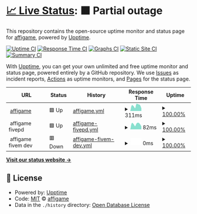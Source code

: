 # [📈 Live Status](https://affigame.github.io/uptime): <!--live status--> **🟧 Partial outage**

This repository contains the open-source uptime monitor and status page for [affigame](https://affigame.github.io/uptime), powered by [Upptime](https://github.com/upptime/upptime).

[![Uptime CI](https://github.com/affigame/uptime/workflows/Uptime%20CI/badge.svg)](https://github.com/affigame/uptime/actions?query=workflow%3A%22Uptime+CI%22)
[![Response Time CI](https://github.com/affigame/uptime/workflows/Response%20Time%20CI/badge.svg)](https://github.com/affigame/uptime/actions?query=workflow%3A%22Response+Time+CI%22)
[![Graphs CI](https://github.com/affigame/uptime/workflows/Graphs%20CI/badge.svg)](https://github.com/affigame/uptime/actions?query=workflow%3A%22Graphs+CI%22)
[![Static Site CI](https://github.com/affigame/uptime/workflows/Static%20Site%20CI/badge.svg)](https://github.com/affigame/uptime/actions?query=workflow%3A%22Static+Site+CI%22)
[![Summary CI](https://github.com/affigame/uptime/workflows/Summary%20CI/badge.svg)](https://github.com/affigame/uptime/actions?query=workflow%3A%22Summary+CI%22)

With [Upptime](https://upptime.js.org), you can get your own unlimited and free uptime monitor and status page, powered entirely by a GitHub repository. We use [Issues](https://github.com/affigame/uptime/issues) as incident reports, [Actions](https://github.com/affigame/uptime/actions) as uptime monitors, and [Pages](https://affigame.github.io/uptime) for the status page.

<!--start: status pages-->
<!-- This summary is generated by Upptime (https://github.com/upptime/upptime) -->
<!-- Do not edit this manually, your changes will be overwritten -->
<!-- prettier-ignore -->
| URL | Status | History | Response Time | Uptime |
| --- | ------ | ------- | ------------- | ------ |
| <img alt="" src="https://icons.duckduckgo.com/ip3/www.affigame.com.ico" height="13"> [affigame](https://www.affigame.com) | 🟩 Up | [affigame.yml](https://github.com/affigame/uptime/commits/HEAD/history/affigame.yml) | <details><summary><img alt="Response time graph" src="./graphs/affigame/response-time-week.png" height="20"> 311ms</summary><br><a href="https://status.affigame.com/history/affigame"><img alt="Response time 331" src="https://img.shields.io/endpoint?url=https%3A%2F%2Fraw.githubusercontent.com%2Faffigame%2Fuptime%2FHEAD%2Fapi%2Faffigame%2Fresponse-time.json"></a><br><a href="https://status.affigame.com/history/affigame"><img alt="24-hour response time 152" src="https://img.shields.io/endpoint?url=https%3A%2F%2Fraw.githubusercontent.com%2Faffigame%2Fuptime%2FHEAD%2Fapi%2Faffigame%2Fresponse-time-day.json"></a><br><a href="https://status.affigame.com/history/affigame"><img alt="7-day response time 311" src="https://img.shields.io/endpoint?url=https%3A%2F%2Fraw.githubusercontent.com%2Faffigame%2Fuptime%2FHEAD%2Fapi%2Faffigame%2Fresponse-time-week.json"></a><br><a href="https://status.affigame.com/history/affigame"><img alt="30-day response time 286" src="https://img.shields.io/endpoint?url=https%3A%2F%2Fraw.githubusercontent.com%2Faffigame%2Fuptime%2FHEAD%2Fapi%2Faffigame%2Fresponse-time-month.json"></a><br><a href="https://status.affigame.com/history/affigame"><img alt="1-year response time 331" src="https://img.shields.io/endpoint?url=https%3A%2F%2Fraw.githubusercontent.com%2Faffigame%2Fuptime%2FHEAD%2Fapi%2Faffigame%2Fresponse-time-year.json"></a></details> | <details><summary><a href="https://status.affigame.com/history/affigame">100.00%</a></summary><a href="https://status.affigame.com/history/affigame"><img alt="All-time uptime 100.00%" src="https://img.shields.io/endpoint?url=https%3A%2F%2Fraw.githubusercontent.com%2Faffigame%2Fuptime%2FHEAD%2Fapi%2Faffigame%2Fuptime.json"></a><br><a href="https://status.affigame.com/history/affigame"><img alt="24-hour uptime 100.00%" src="https://img.shields.io/endpoint?url=https%3A%2F%2Fraw.githubusercontent.com%2Faffigame%2Fuptime%2FHEAD%2Fapi%2Faffigame%2Fuptime-day.json"></a><br><a href="https://status.affigame.com/history/affigame"><img alt="7-day uptime 100.00%" src="https://img.shields.io/endpoint?url=https%3A%2F%2Fraw.githubusercontent.com%2Faffigame%2Fuptime%2FHEAD%2Fapi%2Faffigame%2Fuptime-week.json"></a><br><a href="https://status.affigame.com/history/affigame"><img alt="30-day uptime 100.00%" src="https://img.shields.io/endpoint?url=https%3A%2F%2Fraw.githubusercontent.com%2Faffigame%2Fuptime%2FHEAD%2Fapi%2Faffigame%2Fuptime-month.json"></a><br><a href="https://status.affigame.com/history/affigame"><img alt="1-year uptime 100.00%" src="https://img.shields.io/endpoint?url=https%3A%2F%2Fraw.githubusercontent.com%2Faffigame%2Fuptime%2FHEAD%2Fapi%2Faffigame%2Fuptime-year.json"></a></details>
| <img alt="" src="https://www.affigame.com/wp-content/uploads/2022/10/affigame5-36x36-1.png" height="13"> affigame fivepd | 🟩 Up | [affigame-fivepd.yml](https://github.com/affigame/uptime/commits/HEAD/history/affigame-fivepd.yml) | <details><summary><img alt="Response time graph" src="./graphs/affigame-fivepd/response-time-week.png" height="20"> 82ms</summary><br><a href="https://status.affigame.com/history/affigame-fivepd"><img alt="Response time 85" src="https://img.shields.io/endpoint?url=https%3A%2F%2Fraw.githubusercontent.com%2Faffigame%2Fuptime%2FHEAD%2Fapi%2Faffigame-fivepd%2Fresponse-time.json"></a><br><a href="https://status.affigame.com/history/affigame-fivepd"><img alt="24-hour response time 44" src="https://img.shields.io/endpoint?url=https%3A%2F%2Fraw.githubusercontent.com%2Faffigame%2Fuptime%2FHEAD%2Fapi%2Faffigame-fivepd%2Fresponse-time-day.json"></a><br><a href="https://status.affigame.com/history/affigame-fivepd"><img alt="7-day response time 82" src="https://img.shields.io/endpoint?url=https%3A%2F%2Fraw.githubusercontent.com%2Faffigame%2Fuptime%2FHEAD%2Fapi%2Faffigame-fivepd%2Fresponse-time-week.json"></a><br><a href="https://status.affigame.com/history/affigame-fivepd"><img alt="30-day response time 76" src="https://img.shields.io/endpoint?url=https%3A%2F%2Fraw.githubusercontent.com%2Faffigame%2Fuptime%2FHEAD%2Fapi%2Faffigame-fivepd%2Fresponse-time-month.json"></a><br><a href="https://status.affigame.com/history/affigame-fivepd"><img alt="1-year response time 85" src="https://img.shields.io/endpoint?url=https%3A%2F%2Fraw.githubusercontent.com%2Faffigame%2Fuptime%2FHEAD%2Fapi%2Faffigame-fivepd%2Fresponse-time-year.json"></a></details> | <details><summary><a href="https://status.affigame.com/history/affigame-fivepd">100.00%</a></summary><a href="https://status.affigame.com/history/affigame-fivepd"><img alt="All-time uptime 100.00%" src="https://img.shields.io/endpoint?url=https%3A%2F%2Fraw.githubusercontent.com%2Faffigame%2Fuptime%2FHEAD%2Fapi%2Faffigame-fivepd%2Fuptime.json"></a><br><a href="https://status.affigame.com/history/affigame-fivepd"><img alt="24-hour uptime 100.00%" src="https://img.shields.io/endpoint?url=https%3A%2F%2Fraw.githubusercontent.com%2Faffigame%2Fuptime%2FHEAD%2Fapi%2Faffigame-fivepd%2Fuptime-day.json"></a><br><a href="https://status.affigame.com/history/affigame-fivepd"><img alt="7-day uptime 100.00%" src="https://img.shields.io/endpoint?url=https%3A%2F%2Fraw.githubusercontent.com%2Faffigame%2Fuptime%2FHEAD%2Fapi%2Faffigame-fivepd%2Fuptime-week.json"></a><br><a href="https://status.affigame.com/history/affigame-fivepd"><img alt="30-day uptime 100.00%" src="https://img.shields.io/endpoint?url=https%3A%2F%2Fraw.githubusercontent.com%2Faffigame%2Fuptime%2FHEAD%2Fapi%2Faffigame-fivepd%2Fuptime-month.json"></a><br><a href="https://status.affigame.com/history/affigame-fivepd"><img alt="1-year uptime 100.00%" src="https://img.shields.io/endpoint?url=https%3A%2F%2Fraw.githubusercontent.com%2Faffigame%2Fuptime%2FHEAD%2Fapi%2Faffigame-fivepd%2Fuptime-year.json"></a></details>
| <img alt="" src="https://www.affigame.com/wp-content/uploads/2022/10/affigame5-36x36-1.png" height="13"> affigame fivem dev | 🟥 Down | [affigame-fivem-dev.yml](https://github.com/affigame/uptime/commits/HEAD/history/affigame-fivem-dev.yml) | <details><summary><img alt="Response time graph" src="./graphs/affigame-fivem-dev/response-time-week.png" height="20"> 0ms</summary><br><a href="https://status.affigame.com/history/affigame-fivem-dev"><img alt="Response time 74" src="https://img.shields.io/endpoint?url=https%3A%2F%2Fraw.githubusercontent.com%2Faffigame%2Fuptime%2FHEAD%2Fapi%2Faffigame-fivem-dev%2Fresponse-time.json"></a><br><a href="https://status.affigame.com/history/affigame-fivem-dev"><img alt="24-hour response time 0" src="https://img.shields.io/endpoint?url=https%3A%2F%2Fraw.githubusercontent.com%2Faffigame%2Fuptime%2FHEAD%2Fapi%2Faffigame-fivem-dev%2Fresponse-time-day.json"></a><br><a href="https://status.affigame.com/history/affigame-fivem-dev"><img alt="7-day response time 0" src="https://img.shields.io/endpoint?url=https%3A%2F%2Fraw.githubusercontent.com%2Faffigame%2Fuptime%2FHEAD%2Fapi%2Faffigame-fivem-dev%2Fresponse-time-week.json"></a><br><a href="https://status.affigame.com/history/affigame-fivem-dev"><img alt="30-day response time 63" src="https://img.shields.io/endpoint?url=https%3A%2F%2Fraw.githubusercontent.com%2Faffigame%2Fuptime%2FHEAD%2Fapi%2Faffigame-fivem-dev%2Fresponse-time-month.json"></a><br><a href="https://status.affigame.com/history/affigame-fivem-dev"><img alt="1-year response time 74" src="https://img.shields.io/endpoint?url=https%3A%2F%2Fraw.githubusercontent.com%2Faffigame%2Fuptime%2FHEAD%2Fapi%2Faffigame-fivem-dev%2Fresponse-time-year.json"></a></details> | <details><summary><a href="https://status.affigame.com/history/affigame-fivem-dev">100.00%</a></summary><a href="https://status.affigame.com/history/affigame-fivem-dev"><img alt="All-time uptime 100.00%" src="https://img.shields.io/endpoint?url=https%3A%2F%2Fraw.githubusercontent.com%2Faffigame%2Fuptime%2FHEAD%2Fapi%2Faffigame-fivem-dev%2Fuptime.json"></a><br><a href="https://status.affigame.com/history/affigame-fivem-dev"><img alt="24-hour uptime 100.00%" src="https://img.shields.io/endpoint?url=https%3A%2F%2Fraw.githubusercontent.com%2Faffigame%2Fuptime%2FHEAD%2Fapi%2Faffigame-fivem-dev%2Fuptime-day.json"></a><br><a href="https://status.affigame.com/history/affigame-fivem-dev"><img alt="7-day uptime 100.00%" src="https://img.shields.io/endpoint?url=https%3A%2F%2Fraw.githubusercontent.com%2Faffigame%2Fuptime%2FHEAD%2Fapi%2Faffigame-fivem-dev%2Fuptime-week.json"></a><br><a href="https://status.affigame.com/history/affigame-fivem-dev"><img alt="30-day uptime 100.00%" src="https://img.shields.io/endpoint?url=https%3A%2F%2Fraw.githubusercontent.com%2Faffigame%2Fuptime%2FHEAD%2Fapi%2Faffigame-fivem-dev%2Fuptime-month.json"></a><br><a href="https://status.affigame.com/history/affigame-fivem-dev"><img alt="1-year uptime 100.00%" src="https://img.shields.io/endpoint?url=https%3A%2F%2Fraw.githubusercontent.com%2Faffigame%2Fuptime%2FHEAD%2Fapi%2Faffigame-fivem-dev%2Fuptime-year.json"></a></details>

<!--end: status pages-->

[**Visit our status website →**](https://affigame.github.io/uptime)

## 📄 License

- Powered by: [Upptime](https://github.com/upptime/upptime)
- Code: [MIT](./LICENSE) © [affigame](https://affigame.github.io/uptime)
- Data in the `./history` directory: [Open Database License](https://opendatacommons.org/licenses/odbl/1-0/)
